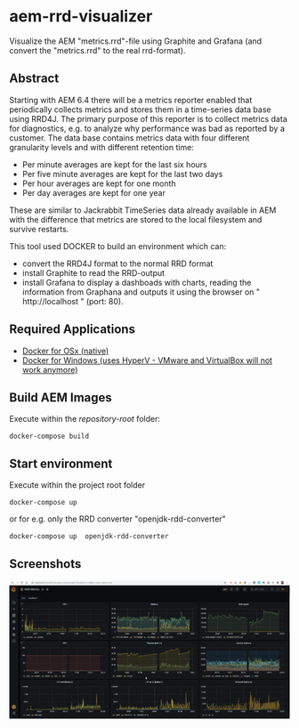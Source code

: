 # aem-rrd-visualizer
Visualize the AEM "metrics.rrd"-file using Graphite and Grafana (and convert the "metrics.rrd" to the real rrd-format).

## Abstract
Starting with AEM 6.4 there will be a metrics reporter enabled that periodically collects metrics and stores them in a time-series data base using RRD4J. The primary purpose of this reporter is to collect metrics data for diagnostics, e.g. to analyze why performance was bad as reported by a customer. The data base contains metrics data with four different granularity levels and with different retention time:

* Per minute averages are kept for the last six hours
* Per five minute averages are kept for the last two days
* Per hour averages are kept for one month
* Per day averages are kept for one year

These are similar to Jackrabbit TimeSeries data already available in AEM with the difference that metrics are stored to the local filesystem and survive restarts.

This tool used DOCKER to build an environment which can:

* convert the RRD4J format to the normal RRD format 
* install Graphite to read the RRD-output
* install Grafana to display a dashboads with charts, reading the information from Graphana and outputs it using the browser on " http://localhost " (port: 80).

## Required Applications
* [Docker for OSx (native)](https://docs.docker.com/engine/installation/mac/)
* [Docker for Windows (uses HyperV - VMware and VirtualBox will not work anymore)](https://docs.docker.com/engine/installation/windows/)

## Build AEM Images
Execute within the _repository-root_ folder:
```
docker-compose build
```
## Start environment
Execute within the project root folder
```
docker-compose up 
```
or for e.g. only the RRD converter "openjdk-rdd-converter"
```
docker-compose up  openjdk-rdd-converter
```

## Screenshots

![localhost AEM Dashboard](/resources/AEM_Metrics-Dashbaord.png)